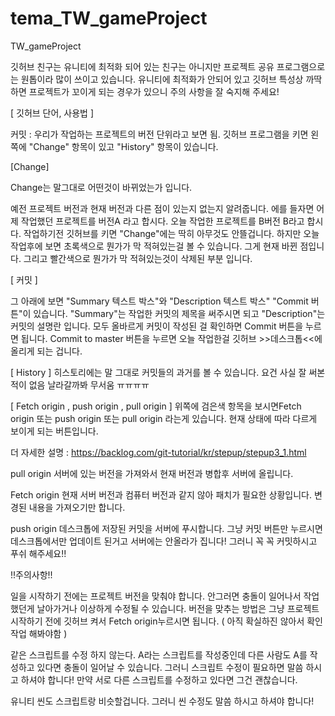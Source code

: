 # tema_TW_gameProject
TW_gameProject

깃허브 친구는 유니티에 최적화 되어 있는 친구는 아니지만 프로젝트 공유 프로그램으로는 원톱이라 많이 쓰이고 있습니다. 유니티에 최적화가 안되어 있고 깃허브 특성상 까딱하면 프로젝트가 꼬이게 되는 경우가 있으니 주의 사항을 잘 숙지해 주세요!

[ 깃허브 단어, 사용법 ]

커밋 : 우리가 작업하는 프로젝트의 버전 단위라고 보면 됨.
깃허브 프로그램을 키면 왼쪽에 "Change" 항목이 있고 "History" 항목이 있습니다.

[Change]

Change는 말그대로 어떤것이 바뀌었는가 입니다.

예전 프로젝트 버전과 현재 버전과 다른 점이 있는지 없는지 알려줍니다. 에를 들자면 어제 작업했던 프로젝트를 버전A 라고 합시다. 오늘 작업한 프로젝트를 B버전 B라고 합시다. 작업하기전 깃허브를 키면 "Change"에는 딱히 아무것도 안뜰겁니다. 하지만 오늘 작업후에 보면 초록색으로 뭔가가 막 적혀있는걸 볼 수 있습니다. 그게 현재 바뀐 점입니다. 그리고 빨간색으로 뭔가가 막 적혀있는것이 삭제된 부분 입니다.

[ 커밋 ]

그 아래에 보면 "Summary 텍스트 박스"와 "Description 텍스트 박스" "Commit 버튼"이 있습니다. "Summary"는 작업한 커밋의 제목을 써주시면 되고 "Description"는 커밋의 설명란 입니다. 모두 올바르게 커밋이 작성된 걸 확인하면 Commit 버튼을 누르면 됩니다. Commit to master 버튼을 누르면 오늘 작업한걸 깃허브 >>데스크톱<<에 올리게 되는 겁니다.

[ History ]
히스토리에는 말 그대로 커밋들의 과거를 볼 수 있습니다. 요건 사실 잘 써본적이 없음 날라갈까봐 무서움 ㅠㅠㅠㅠ

[ Fetch origin , push origin , pull origin ] 위쪽에 검은색 항목을 보시면Fetch origin 또는 push origin 또는 pull origin 라는게 있습니다. 현재 상태에 따라 다르게 보이게 되는 버튼입니다.

더 자세한 설명 : https://backlog.com/git-tutorial/kr/stepup/stepup3_1.html

pull origin
서버에 있는 버전을 가져와서 현재 버전과 병합후 서버에 올립니다.

Fetch origin
현재 서버 버전과 컴퓨터 버전과 같지 않아 패치가 필요한 상황입니다. 변경된 내용을 가져오기만 합니다.

push origin
데스크톱에 저장된 커밋을 서버에 푸시합니다. 그냥 커밋 버튼만 누르시면 데스크톱에서만 업데이트 된거고 서버에는 안올라가 집니다! 그러니 꼭 꼭 커밋하시고 푸쉬 해주세요!!

!!주의사항!!

일을 시작하기 전에는 프로젝트 버전을 맞춰야 합니다. 안그러면 충돌이 일어나서 작업했던게 날아가거나 이상하게 수정될 수 있습니다. 버전을 맞추는 방법은 그냥 프로젝트 시작하기 전에 깃허브 켜서 Fetch origin누르시면 됩니다. ( 아직 확실하진 않아서 확인 작업 해봐야함 )

같은 스크립트를 수정 하지 않는다. A라는 스크립트를 작성중인데 다른 사람도 A를 작성하고 있다면 충돌이 일어날 수 있습니다. 그러니 스크립트 수정이 필요하면 말씀 하시고 하셔야 합니다! 만약 서로 다른 스크립트를 수정하고 있다면 그건 괜찮습니다.

유니티 씬도 스크립트랑 비슷할겁니다. 그러니 씬 수정도 말씀 하시고 하셔야 합니다!
